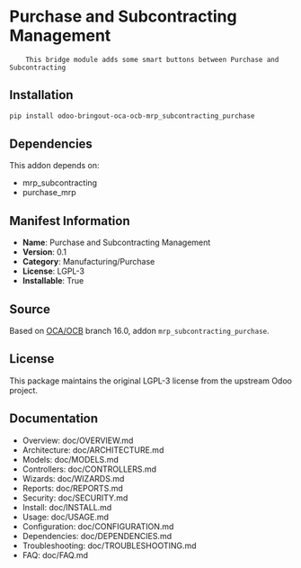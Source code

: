 # Purchase and Subcontracting Management


        This bridge module adds some smart buttons between Purchase and Subcontracting
    

## Installation

```bash
pip install odoo-bringout-oca-ocb-mrp_subcontracting_purchase
```

## Dependencies

This addon depends on:
- mrp_subcontracting
- purchase_mrp

## Manifest Information

- **Name**: Purchase and Subcontracting Management
- **Version**: 0.1
- **Category**: Manufacturing/Purchase
- **License**: LGPL-3
- **Installable**: True

## Source

Based on [OCA/OCB](https://github.com/OCA/OCB) branch 16.0, addon `mrp_subcontracting_purchase`.

## License

This package maintains the original LGPL-3 license from the upstream Odoo project.

## Documentation

- Overview: doc/OVERVIEW.md
- Architecture: doc/ARCHITECTURE.md
- Models: doc/MODELS.md
- Controllers: doc/CONTROLLERS.md
- Wizards: doc/WIZARDS.md
- Reports: doc/REPORTS.md
- Security: doc/SECURITY.md
- Install: doc/INSTALL.md
- Usage: doc/USAGE.md
- Configuration: doc/CONFIGURATION.md
- Dependencies: doc/DEPENDENCIES.md
- Troubleshooting: doc/TROUBLESHOOTING.md
- FAQ: doc/FAQ.md
